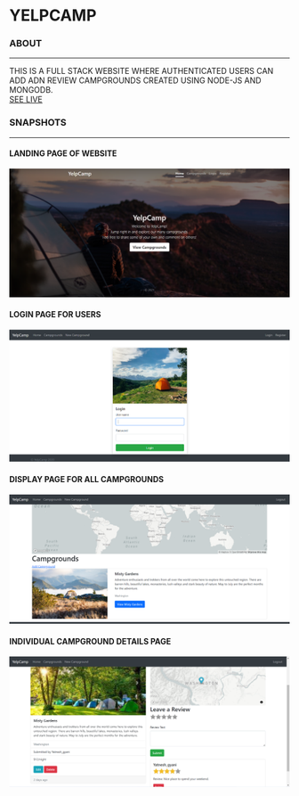# YELPCAMP

### ABOUT
***

THIS IS A FULL STACK WEBSITE WHERE AUTHENTICATED USERS CAN ADD ADN REVIEW CAMPGROUNDS CREATED USING NODE-JS AND MONGODB.
<br/>
[SEE LIVE](https://serene-anchorage-88646.herokuapp.com/)


### SNAPSHOTS
***

#### LANDING PAGE OF WEBSITE
![](images/landing_page.png)

#### LOGIN PAGE FOR USERS
![](images/login_page.png)

#### DISPLAY PAGE FOR ALL CAMPGROUNDS
![](images/campgrounds_list.png)

#### INDIVIDUAL CAMPGROUND DETAILS PAGE 
![](images/campground_details.png)
